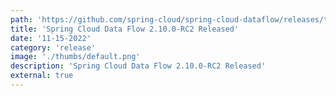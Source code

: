 ```yaml
---
path: 'https://github.com/spring-cloud/spring-cloud-dataflow/releases/tag/v2.10.0-RC2'
title: 'Spring Cloud Data Flow 2.10.0-RC2 Released'
date: '11-15-2022'
category: 'release'
image: './thumbs/default.png'
description: 'Spring Cloud Data Flow 2.10.0-RC2 Released'
external: true
---
```

